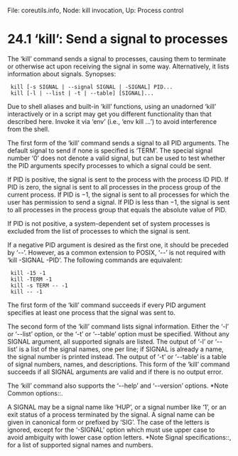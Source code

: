 File: coreutils.info,  Node: kill invocation,  Up: Process control

24.1 ‘kill’: Send a signal to processes
=======================================

The ‘kill’ command sends a signal to processes, causing them to
terminate or otherwise act upon receiving the signal in some way.
Alternatively, it lists information about signals.  Synopses:

     kill [-s SIGNAL | --signal SIGNAL | -SIGNAL] PID...
     kill [-l | --list | -t | --table] [SIGNAL]...

   Due to shell aliases and built-in ‘kill’ functions, using an
unadorned ‘kill’ interactively or in a script may get you different
functionality than that described here.  Invoke it via ‘env’ (i.e., ‘env
kill ...’) to avoid interference from the shell.

   The first form of the ‘kill’ command sends a signal to all PID
arguments.  The default signal to send if none is specified is ‘TERM’.
The special signal number ‘0’ does not denote a valid signal, but can be
used to test whether the PID arguments specify processes to which a
signal could be sent.

   If PID is positive, the signal is sent to the process with the
process ID PID.  If PID is zero, the signal is sent to all processes in
the process group of the current process.  If PID is −1, the signal is
sent to all processes for which the user has permission to send a
signal.  If PID is less than −1, the signal is sent to all processes in
the process group that equals the absolute value of PID.

   If PID is not positive, a system-dependent set of system processes is
excluded from the list of processes to which the signal is sent.

   If a negative PID argument is desired as the first one, it should be
preceded by ‘--’.  However, as a common extension to POSIX, ‘--’ is not
required with ‘kill -SIGNAL -PID’.  The following commands are
equivalent:

     kill -15 -1
     kill -TERM -1
     kill -s TERM -- -1
     kill -- -1

   The first form of the ‘kill’ command succeeds if every PID argument
specifies at least one process that the signal was sent to.

   The second form of the ‘kill’ command lists signal information.
Either the ‘-l’ or ‘--list’ option, or the ‘-t’ or ‘--table’ option must
be specified.  Without any SIGNAL argument, all supported signals are
listed.  The output of ‘-l’ or ‘--list’ is a list of the signal names,
one per line; if SIGNAL is already a name, the signal number is printed
instead.  The output of ‘-t’ or ‘--table’ is a table of signal numbers,
names, and descriptions.  This form of the ‘kill’ command succeeds if
all SIGNAL arguments are valid and if there is no output error.

   The ‘kill’ command also supports the ‘--help’ and ‘--version’
options.  *Note Common options::.

   A SIGNAL may be a signal name like ‘HUP’, or a signal number like
‘1’, or an exit status of a process terminated by the signal.  A signal
name can be given in canonical form or prefixed by ‘SIG’.  The case of
the letters is ignored, except for the ‘-SIGNAL’ option which must use
upper case to avoid ambiguity with lower case option letters.  *Note
Signal specifications::, for a list of supported signal names and
numbers.

